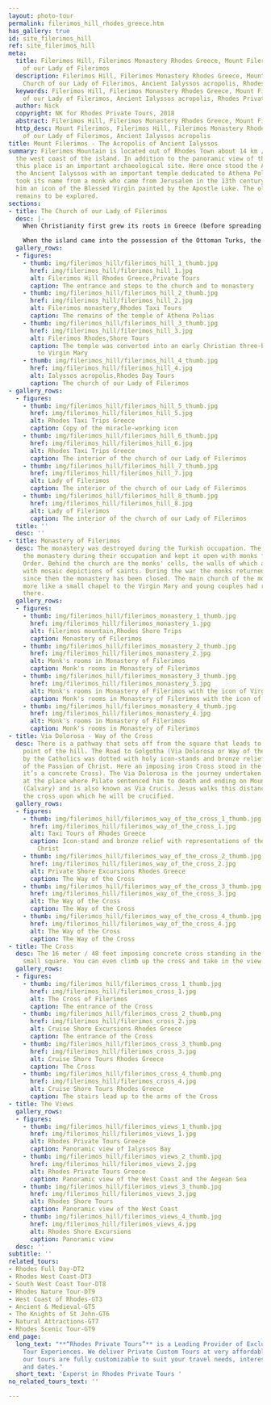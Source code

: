```yaml
---
layout: photo-tour
permalink: filerimos_hill_rhodes_greece.htm
has_gallery: true
id: site_filerimos_hill
ref: site_filerimos_hill
meta:
  title: Filerimos Hill, Filerimos Monastery Rhodes Greece, Mount Filerimos, Church
    of our Lady of Filerimos
  description: Filerimos Hill, Filerimos Monastery Rhodes Greece, Mount Filerimos,
    Church of our Lady of Filerimos, Ancient Ialyssos acropolis, Rhodes Private Tours
  keywords: Filerimos Hill, Filerimos Monastery Rhodes Greece, Mount Filerimos, Church
    of our Lady of Filerimos, Ancient Ialyssos acropolis, Rhodes Private Tours
  author: Nick
  copyright: NK for Rhodes Private Tours, 2018
  abstract: Filerimos Hill, Filerimos Monastery Rhodes Greece, Mount Filerimos
  http_desc: Mount Filerimos, Filerimos Hill, Filerimos Monastery Rhodes Greece, Church
    of our Lady of Filerimos, Ancient Ialyssos acropolis
title: Mount Filerimos - The Acropolis of Ancient Ialyssos
summary: Filerimos Mountain is located out of Rhodes Town about 14 km / 8 miles on
  the west coast of the island. In addition to the panoramic view of the Aegean Sea,
  this place is an important archaeological site. Here once stood the Acropolis of
  the Ancient Ialyssos with an important temple dedicated to Athena Polias. The hill
  took its name from a monk who came from Jerusalem in the 13th century bringing with
  him an icon of the Blessed Virgin painted by the Apostle Luke. The old monastery
  remains to be explored.
sections:
- title: The Church of our Lady of Filerimos
  desc: |-
    When Christianity first grew its roots in Greece (before spreading in the world), many of the ancient cult sanctuaries were transformed into churches. At that time the temple of Athena Polias was converted into an early Christian three-aisled basilica dedicated to **Virgin Mary** (Panagià, Παναγιά). The church is well known since for housing the icon of the **Virgin of Filerimos (our lady of Filerimos)**. In the 14th century under the rule of the Knights of St. John a monastery was built, surrounded by cloisters and cells and a number of chapels. There is where the miracle-working icon is so reverently kept.

    When the island came into the possession of the Ottoman Turks, the icon was taken by the Knights to France and from there to Italy, then Malta and Russia, where it stayed until the 1917 revolution. Since 2002, it has been kept in the Blue Chapel of the National Museum of Montenegro and a copy has been put in its place.
  gallery_rows:
  - figures:
    - thumb: img/filerimos_hill/filerimos_hill_1_thumb.jpg
      href: img/filerimos_hill/filerimos_hill_1.jpg
      alt: Filerimos Hill Rhodes Greece,Private Tours
      caption: The entrance and steps to the church and to monastery
    - thumb: img/filerimos_hill/filerimos_hill_2_thumb.jpg
      href: img/filerimos_hill/filerimos_hill_2.jpg
      alt: Filerimos monastery,Rhodes Taxi Tours
      caption: The remains of the temple of Athena Polias
    - thumb: img/filerimos_hill/filerimos_hill_3_thumb.jpg
      href: img/filerimos_hill/filerimos_hill_3.jpg
      alt: Filerimos Rhodes,Shore Tours
      caption: The temple was converted into an early Christian three-basilica dedicated
        to Virgin Mary
    - thumb: img/filerimos_hill/filerimos_hill_4_thumb.jpg
      href: img/filerimos_hill/filerimos_hill_4.jpg
      alt: Ialyssos acropolis,Rhodes Day Tours
      caption: The church of our Lady of Filerimos
- gallery_rows:
  - figures:
    - thumb: img/filerimos_hill/filerimos_hill_5_thumb.jpg
      href: img/filerimos_hill/filerimos_hill_5.jpg
      alt: Rhodes Taxi Trips Greece
      caption: Copy of the miracle-working icon
    - thumb: img/filerimos_hill/filerimos_hill_6_thumb.jpg
      href: img/filerimos_hill/filerimos_hill_6.jpg
      alt: Rhodes Taxi Trips Greece
      caption: The interior of the church of our Lady of Filerimos
    - thumb: img/filerimos_hill/filerimos_hill_7_thumb.jpg
      href: img/filerimos_hill/filerimos_hill_7.jpg
      alt: Lady of Filerimos
      caption: The interior of the church of our Lady of Filerimos
    - thumb: img/filerimos_hill/filerimos_hill_8_thumb.jpg
      href: img/filerimos_hill/filerimos_hill_8.jpg
      alt: Lady of Filerimos
      caption: The interior of the church of our Lady of Filerimos
  title: ''
  desc: ''
- title: Monastery of Filerimos
  desc: The monastery was destroyed during the Turkish occupation. The Italians rebuilt
    the monastery during their occupation and kept it open with monks from the Capuchin
    Order. Behind the church are the monks' cells, the walls of which are decorated
    with mosaic depictions of saints. During the war the monks returned to Italy and
    since then the monastery has been closed. The main church of the monastery was
    more like a small chapel to the Virgin Mary and young couples had romantic weddings
    there.
  gallery_rows:
  - figures:
    - thumb: img/filerimos_hill/filerimos_monastery_1_thumb.jpg
      href: img/filerimos_hill/filerimos_monastery_1.jpg
      alt: filerimos mountain,Rhodes Shore Trips
      caption: Monastery of Filerimos
    - thumb: img/filerimos_hill/filerimos_monastery_2_thumb.jpg
      href: img/filerimos_hill/filerimos_monastery_2.jpg
      alt: Monk's rooms in Monastery of Filerimos
      caption: Monk's rooms in Monastery of Filerimos
    - thumb: img/filerimos_hill/filerimos_monastery_3_thumb.jpg
      href: img/filerimos_hill/filerimos_monastery_3.jpg
      alt: Monk's rooms in Monastery of Filerimos with the icon of Virgin Mary
      caption: Monk's rooms in Monastery of Filerimos with the icon of Virgin Mary
    - thumb: img/filerimos_hill/filerimos_monastery_4_thumb.jpg
      href: img/filerimos_hill/filerimos_monastery_4.jpg
      alt: Monk's rooms in Monastery of Filerimos
      caption: Monk's rooms in Monastery of Filerimos
- title: Via Dolorosa - Way of the Cross
  desc: There is a pathway that sets off from the square that leads to the westernmost
    point of the hill. The Road to Golgotha (Via Dolorosa or Way of the Cross) used
    by the Catholics was dotted with holy icon-stands and bronze reliefs with representations
    of the Passion of Christ. Here an imposing iron Cross stood in the middle. (Today
    it’s a concrete Cross). The Via Dolorosa is the journey undertaken by Jesus, starting
    at the place where Pilate sentenced him to death and ending on Mount Golgotha
    (Calvary) and is also known as Via Crucis. Jesus walks this distance carrying
    the cross upon which he will be crucified.
  gallery_rows:
  - figures:
    - thumb: img/filerimos_hill/filerimos_way_of_the_cross_1_thumb.jpg
      href: img/filerimos_hill/filerimos_way_of_the_cross_1.jpg
      alt: Taxi Tours of Rhodes Greece
      caption: Icon-stand and bronze relief with representations of the Passion of
        Christ
    - thumb: img/filerimos_hill/filerimos_way_of_the_cross_2_thumb.jpg
      href: img/filerimos_hill/filerimos_way_of_the_cross_2.jpg
      alt: Private Shore Excursions Rhodes Greece
      caption: The Way of the Cross
    - thumb: img/filerimos_hill/filerimos_way_of_the_cross_3_thumb.jpg
      href: img/filerimos_hill/filerimos_way_of_the_cross_3.jpg
      alt: The Way of the Cross
      caption: The Way of the Cross
    - thumb: img/filerimos_hill/filerimos_way_of_the_cross_4_thumb.jpg
      href: img/filerimos_hill/filerimos_way_of_the_cross_4.jpg
      alt: The Way of the Cross
      caption: The Way of the Cross
- title: The Cross
  desc: The 16 meter / 48 feet imposing concrete cross standing in the middle of the
    small square. You can even climb up the cross and take in the view from the arms.
  gallery_rows:
  - figures:
    - thumb: img/filerimos_hill/filerimos_cross_1_thumb.jpg
      href: img/filerimos_hill/filerimos_cross_1.jpg
      alt: The Cross of Filerimos
      caption: The entrance of the Cross
    - thumb: img/filerimos_hill/filerimos_cross_2_thumb.png
      href: img/filerimos_hill/filerimos_cross_2.jpg
      alt: Cruise Shore Excursions Rhodes Greece
      caption: The entrance of the Cross
    - thumb: img/filerimos_hill/filerimos_cross_3_thumb.png
      href: img/filerimos_hill/filerimos_cross_3.jpg
      alt: Cruise Shore Tours Rhodes Greece
      caption: The Cross
    - thumb: img/filerimos_hill/filerimos_cross_4_thumb.png
      href: img/filerimos_hill/filerimos_cross_4.jpg
      alt: Cruise Shore Tours Rhodes Greece
      caption: The stairs lead up to the arms of the Cross
- title: The Views
  gallery_rows:
  - figures:
    - thumb: img/filerimos_hill/filerimos_views_1_thumb.jpg
      href: img/filerimos_hill/filerimos_views_1.jpg
      alt: Rhodes Private Tours Greece
      caption: Panoramic view of Ialyssos Bay
    - thumb: img/filerimos_hill/filerimos_views_2_thumb.jpg
      href: img/filerimos_hill/filerimos_views_2.jpg
      alt: Rhodes Private Tours Greece
      caption: Panoramic view of the West Coast and the Aegean Sea
    - thumb: img/filerimos_hill/filerimos_views_3_thumb.jpg
      href: img/filerimos_hill/filerimos_views_3.jpg
      alt: Rhodes Shore Tours
      caption: Panoramic view of the West Coast
    - thumb: img/filerimos_hill/filerimos_views_4_thumb.jpg
      href: img/filerimos_hill/filerimos_views_4.jpg
      alt: Rhodes Shore Excursions
      caption: Panoramic view
  desc: ''
subtitle: ''
related_tours:
- Rhodes Full Day-DT2
- Rhodes West Coast-DT3
- South West Coast Tour-DT8
- Rhodes Nature Tour-DT9
- West Coast of Rhodes-GT3
- Ancient & Medieval-GT5
- The Knights of St John-GT6
- Natural Attractions-GT7
- Rhodes Scenic Tour-GT9
end_page:
  long_text: "**“Rhodes Private Tours”** is a Leading Provider of Exclusive and Personalized
    Tour Experiences. We deliver Private Custom Tours at very affordable rates. All
    our tours are fully customizable to suit your travel needs, interests, schedules,
    and dates."
  short_text: 'Experst in Rhodes Private Tours '
no_related_tours_text: ''

---
```

